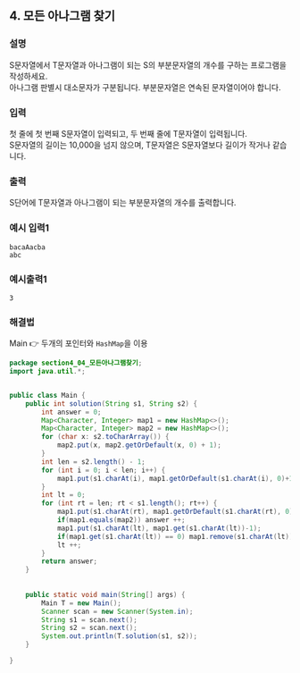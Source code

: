 ## 4. 모든 아나그램 찾기  
  
### 설명  
S문자열에서 T문자열과 아나그램이 되는 S의 부분문자열의 개수를 구하는 프로그램을 작성하세요.  
아나그램 판별시 대소문자가 구분됩니다. 부분문자열은 연속된 문자열이어야 합니다.  
  
### 입력  
첫 줄에 첫 번째 S문자열이 입력되고, 두 번째 줄에 T문자열이 입력됩니다.  
S문자열의 길이는 10,000을 넘지 않으며, T문자열은 S문자열보다 길이가 작거나 같습니다.  
  
### 출력  
S단어에 T문자열과 아나그램이 되는 부분문자열의 개수를 출력합니다.
  
### 예시 입력1  
```
bacaAacba
abc
```  
    
### 예시출력1  

```
3
```  
  
### 해결법  
Main 👉 두개의 포인터와 `HashMap`을 이용  
  
```java
package section4_04_모든아나그램찾기;
import java.util.*;


public class Main {
	public int solution(String s1, String s2) {
		int answer = 0;
		Map<Character, Integer> map1 = new HashMap<>();
		Map<Character, Integer> map2 = new HashMap<>();
		for (char x: s2.toCharArray()) {
			map2.put(x, map2.getOrDefault(x, 0) + 1);
		}
		int len = s2.length() - 1;
		for (int i = 0; i < len; i++) {
			map1.put(s1.charAt(i), map1.getOrDefault(s1.charAt(i), 0)+1);
		}
		int lt = 0;
		for (int rt = len; rt < s1.length(); rt++) {
			map1.put(s1.charAt(rt), map1.getOrDefault(s1.charAt(rt), 0)+1);
			if(map1.equals(map2)) answer ++;
			map1.put(s1.charAt(lt), map1.get(s1.charAt(lt))-1);
			if(map1.get(s1.charAt(lt)) == 0) map1.remove(s1.charAt(lt));
			lt ++;
		}
		return answer;
	}
	
	
	public static void main(String[] args) {
		Main T = new Main();
		Scanner scan = new Scanner(System.in);
		String s1 = scan.next();
		String s2 = scan.next();
		System.out.println(T.solution(s1, s2));
	}

}

```